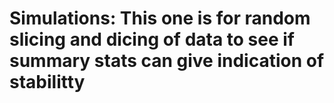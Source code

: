# Simulations: This one is for random slicing and dicing of data to see if summary stats can give indication of stabilitty
